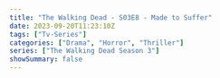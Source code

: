```yaml
---
title: "The Walking Dead - S03E8 - Made to Suffer"
date: 2023-09-20T11:23:10Z
tags: ["Tv-Series"]
categories: ["Drama", "Horror", "Thriller"]
series: ["The Walking Dead Season 3"]
showSummary: false
---
```


  <mux-player stream-type="on-demand"
  src="https://kp3d-my.sharepoint.com/personal/ryoo_kp3d_onmicrosoft_com/_layouts/15/download.aspx?share=EYyevhfwMqFEov0BJvbRg3EBjmhVFZm1iDmD9_VoQcCnIA" metadata-video-title="The Walking Dead - S03E8 - Made to Suffer" prefer-playback="mse" controls>
  </mux-player>
  
  
  <script src="https://cdn.jsdelivr.net/npm/@mux/mux-player"></script>
  
   <script id="4Mf4sSZK003i01xyfpFYRMBH7VGwGR2pf8XuU5LA01ZDXA" type="application/ld+json">
 {
  "@context": "https://schema.org/",
  "@type": "VideoObject",
  "name": "The Walking Dead - S03E8 - Made to Suffer",
  "contentUrl": "https://stream.mux.com/fsWBnOWYlH7nhev2PD4OgrjXAKHuUqJQESp2CuOQusM.m3u8",
  "thumbnailUrl": "https://www.themoviedb.org/t/p/original/mu1zFlKK7pQbGbkCHDyRRQ6RMRW.jpg?width=314&fit_mode=preserve&time=25",
  "uploadDate": "2023-09-20T11:23:10Z",
}

</script>


